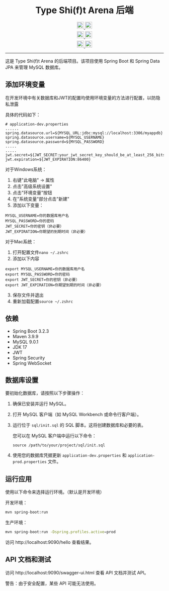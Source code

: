 <!--
 * @Author: hiddenSharp429 z404878860@163.com
 * @Date: 2024-10-27 17:59:31
 * @LastEditors: hiddenSharp429 z404878860@163.com
 * @LastEditTime: 2024-11-11 20:06:30
-->
<div align="center">
  
# Type Shi(f)t Arena 后端

<div>
  <a href="README.MD">
    <img src="https://img.shields.io/badge/English-README-blue.svg?style=for-the-badge" height="22px" />
  </a>
  <a href="README_CN.MD">
    <img src="https://img.shields.io/badge/中文-说明文档-red.svg?style=for-the-badge" height="22px" />
  </a>
</div>

<div style="margin-top: 5px">
  <a href="CONTRIBUTING.MD">
    <img src="https://img.shields.io/badge/English-Contributing-green.svg?style=for-the-badge" height="22px" />
  </a>
  <a href="CONTRIBUTING_CN.MD">
    <img src="https://img.shields.io/badge/中文-贡献指南-yellow.svg?style=for-the-badge" height="22px" />
  </a>
</div>

<div style="margin-top: 5px">
  <a href="project-architecture.md">
    <img src="https://img.shields.io/badge/English-PROJUCT ARCHITECTURE-brown.svg?style=for-the-badge" height="22px" />
  </a>
  <a href="project-architecture_cn.md">
    <img src="https://img.shields.io/badge/中文-项目结构-black.svg?style=for-the-badge" height="22px" />
  </a>
  
</div>

---

</div>

这是 Type Shi(f)t Arena 的后端项目。该项目使用 Spring Boot 和 Spring Data JPA 来管理 MySQL 数据库。

## 添加环境变量
在开发环境中有关数据库和JWT的配置均使用环境变量的方法进行配置，以防隐私泄露

具体的代码如下：
```
# application-dev.properties
......
spring.datasource.url=${MYSQL_URL:jdbc:mysql://localhost:3306/myappdb}
spring.datasource.username=${MYSQL_USERNAME}
spring.datasource.password=${MYSQL_PASSWORD}
.....
.....
jwt.secret=${JWT_SECRET:your_jwt_secret_key_should_be_at_least_256_bits_long_for_security}
jwt.expiration=${JWT_EXPIRATION:86400}
```

对于Windows系统：
1. 右键"此电脑" -> 属性
2. 点击"高级系统设置"
3. 点击"环境变量"按钮
4. 在"系统变量"部分点击"新建"
5. 添加以下变量：
```
MYSQL_USERNAME=你的数据库用户名
MYSQL_PASSWORD=你的密码
JWT_SECRET=你的密钥（非必要）
JWT_EXPIRATION=你期望的到期时间（非必要）
```

对于Mac系统：
1. 打开配置文件`nano ~/.zshrc`
2. 添加以下内容
```
export MYSQL_USERNAME=你的数据库用户名
export MYSQL_PASSWORD=你的密码
export JWT_SECRET=你的密钥（非必要）
export JWT_EXPIRATION=你期望到期的时间（非必要）
```
3. 保存文件并退出
4. 重新加载配置`source ~/.zshrc`

## 依赖
- Spring Boot 3.2.3
- Maven 3.9.9
- MySQL 9.0.1
- JDK 17
- JWT
- Spring Security
- Spring WebSocket

## 数据库设置

要初始化数据库，请按照以下步骤操作：

1. 确保已安装并运行 MySQL。
2. 打开 MySQL 客户端（如 MySQL Workbench 或命令行客户端）。
3. 运行位于 `sql/init.sql` 的 SQL 脚本。这将创建数据库和必要的表。

   您可以在 MySQL 客户端中运行以下命令：
   ```
   source /path/to/your/project/sql/init.sql
   ```

4. 使用您的数据库凭据更新 `application-dev.properties` 和 `application-prod.properties` 文件。

## 运行应用

使用以下命令来选择运行环境。（默认是开发环境）

开发环境：
```bash
mvn spring-boot:run
```

生产环境：
```bash
mvn spring-boot:run -Dspring.profiles.active=prod
```

访问 http://localhost:9090/hello 查看结果。

## API 文档和测试
访问 http://localhost:9090/swagger-ui.html 查看 API 文档并测试 API。

警告：由于安全配置，某些 API 可能无法使用。
